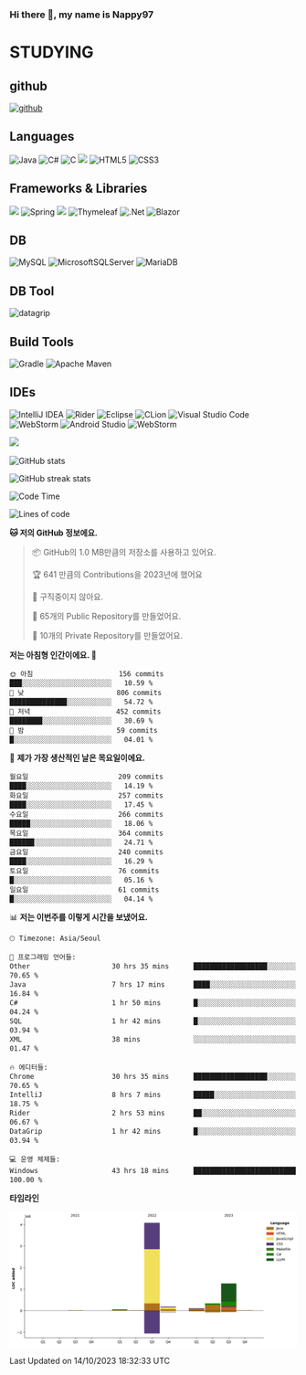 ### Hi there 👋, my name is Nappy97

# STUDYING
## github
[<img src='https://cdn.jsdelivr.net/npm/simple-icons@3.0.1/icons/github.svg' alt='github' height='40'>](https://github.com/Nappy97)  

## Languages
![Java](https://img.shields.io/badge/java-%23ED8B00.svg?style=for-the-badge&logo=openjdk&logoColor=white) ![C#](https://img.shields.io/badge/c%23-%23239120.svg?style=for-the-badge&logo=c-sharp&logoColor=white) ![C](https://img.shields.io/badge/c-%2300599C.svg?style=for-the-badge&logo=c&logoColor=white) <img src="https://img.shields.io/badge/javascript-F7DF1E?style=for-the-badge&logo=javascript&logoColor=black"> ![HTML5](https://img.shields.io/badge/html5-%23E34F26.svg?style=for-the-badge&logo=html5&logoColor=white) ![CSS3](https://img.shields.io/badge/css3-%231572B6.svg?style=for-the-badge&logo=css3&logoColor=white)

## Frameworks & Libraries
<img src="https://img.shields.io/badge/bootstrap-7952B3?style=for-the-badge&logo=bootstrap&logoColor=white"> ![Spring](https://img.shields.io/badge/spring-%236DB33F.svg?style=for-the-badge&logo=spring&logoColor=white) <img src="https://img.shields.io/badge/jQuery-0769AD?style=for-the-badge&logo=jquery&logoColor=white"> ![Thymeleaf](https://img.shields.io/badge/Thymeleaf-%23005C0F.svg?style=for-the-badge&logo=Thymeleaf&logoColor=white) ![.Net](https://img.shields.io/badge/.NET-5C2D91?style=for-the-badge&logo=.net&logoColor=white) ![Blazor](https://img.shields.io/badge/blazor-%235C2D91.svg?style=for-the-badge&logo=blazor&logoColor=white)

## DB
![MySQL](https://img.shields.io/badge/mysql-%2300f.svg?style=for-the-badge&logo=mysql&logoColor=white) ![MicrosoftSQLServer](https://img.shields.io/badge/Microsoft%20SQL%20Server-CC2927?style=for-the-badge&logo=microsoft%20sql%20server&logoColor=white) ![MariaDB](https://img.shields.io/badge/MariaDB-003545?style=for-the-badge&logo=mariadb&logoColor=white)

## DB Tool
![datagrip](https://img.shields.io/badge/datagrip-9681EB?style=flat&logo=datagrip)

## Build Tools
![Gradle](https://img.shields.io/badge/Gradle-02303A.svg?style=for-the-badge&logo=Gradle&logoColor=white) ![Apache Maven](https://img.shields.io/badge/Apache%20Maven-C71A36?style=for-the-badge&logo=Apache%20Maven&logoColor=white)

## IDEs
![IntelliJ IDEA](https://img.shields.io/badge/IntelliJIDEA-000000.svg?style=for-the-badge&logo=intellij-idea&logoColor=white) ![Rider](https://img.shields.io/badge/Rider-000000.svg?style=for-the-badge&logo=Rider&logoColor=white&color=black&labelColor=crimson) ![Eclipse](https://img.shields.io/badge/Eclipse-FE7A16.svg?style=for-the-badge&logo=Eclipse&logoColor=white) ![CLion](https://img.shields.io/badge/CLion-black?style=for-the-badge&logo=clion&logoColor=white) ![Visual Studio Code](https://img.shields.io/badge/Visual%20Studio%20Code-0078d7.svg?style=for-the-badge&logo=visual-studio-code&logoColor=white) ![WebStorm](https://img.shields.io/badge/webstorm-143?style=for-the-badge&logo=webstorm&logoColor=white&color=black) ![Android Studio](https://img.shields.io/badge/Android%20Studio-3DDC84.svg?style=for-the-badge&logo=android-studio&logoColor=white) ![WebStorm](https://img.shields.io/badge/webstorm-143?style=for-the-badge&logo=webstorm&logoColor=white&color=black)

<div>
  <img  src="https://github-readme-stats.vercel.app/api/top-langs/?username=Nappy97&langs_count=8&exclude_repo=Example-deep-learning-from-scratch&layout=compact&line_height=24&hide_border=true&title_color=d88e82&card_width=280">
<div>
  
![GitHub stats](https://github-readme-stats.vercel.app/api?username=Nappy97&show_icons=true)  

![GitHub streak stats](https://github-readme-streak-stats.herokuapp.com/?user=Nappy97)  

<!--START_SECTION:waka-->
![Code Time](http://img.shields.io/badge/Code%20Time-835%20hrs%2046%20mins-blue)

![Lines of code](https://img.shields.io/badge/%EC%A0%80%EB%8A%94%20%EC%97%AC%ED%83%9C%EA%B9%8C%EC%A7%80%20-6.1%20million%20%EC%A4%84%EC%9D%98%20%EC%BD%94%EB%93%9C%EB%A5%BC%20%EC%9E%91%EC%84%B1%ED%96%88%EC%96%B4%EC%9A%94.-blue)

**🐱 저의 GitHub 정보에요.** 

> 📦 GitHub의 1.0 MB만큼의 저장소를 사용하고 있어요. 
 > 
> 🏆 641 만큼의 Contributions을 2023년에 했어요
 > 
> 🚫 구직중이지 않아요.
 > 
> 📜 65개의 Public Repository를 만들었어요. 
 > 
> 🔑 10개의 Private Repository를 만들었어요. 
 > 
**저는 아침형 인간이에요. 🐤** 

```text
🌞 아침                     156 commits         ███░░░░░░░░░░░░░░░░░░░░░░   10.59 % 
🌆 낮　                     806 commits         ██████████████░░░░░░░░░░░   54.72 % 
🌃 저녁                     452 commits         ████████░░░░░░░░░░░░░░░░░   30.69 % 
🌙 밤　                     59 commits          █░░░░░░░░░░░░░░░░░░░░░░░░   04.01 % 
```
📅 **제가 가장 생산적인 날은 목요일이에요.** 

```text
월요일                      209 commits         ████░░░░░░░░░░░░░░░░░░░░░   14.19 % 
화요일                      257 commits         ████░░░░░░░░░░░░░░░░░░░░░   17.45 % 
수요일                      266 commits         █████░░░░░░░░░░░░░░░░░░░░   18.06 % 
목요일                      364 commits         ██████░░░░░░░░░░░░░░░░░░░   24.71 % 
금요일                      240 commits         ████░░░░░░░░░░░░░░░░░░░░░   16.29 % 
토요일                      76 commits          █░░░░░░░░░░░░░░░░░░░░░░░░   05.16 % 
일요일                      61 commits          █░░░░░░░░░░░░░░░░░░░░░░░░   04.14 % 
```


📊 **저는 이번주를 이렇게 시간을 보냈어요.** 

```text
🕑︎ Timezone: Asia/Seoul

💬 프로그래밍 언어들: 
Other                    30 hrs 35 mins      ██████████████████░░░░░░░   70.65 % 
Java                     7 hrs 17 mins       ████░░░░░░░░░░░░░░░░░░░░░   16.84 % 
C#                       1 hr 50 mins        █░░░░░░░░░░░░░░░░░░░░░░░░   04.24 % 
SQL                      1 hr 42 mins        █░░░░░░░░░░░░░░░░░░░░░░░░   03.94 % 
XML                      38 mins             ░░░░░░░░░░░░░░░░░░░░░░░░░   01.47 % 

🔥 에디터들: 
Chrome                   30 hrs 35 mins      ██████████████████░░░░░░░   70.65 % 
IntelliJ                 8 hrs 7 mins        █████░░░░░░░░░░░░░░░░░░░░   18.75 % 
Rider                    2 hrs 53 mins       ██░░░░░░░░░░░░░░░░░░░░░░░   06.67 % 
DataGrip                 1 hr 42 mins        █░░░░░░░░░░░░░░░░░░░░░░░░   03.94 % 

💻 운영 체제들: 
Windows                  43 hrs 18 mins      █████████████████████████   100.00 % 
```

**타임라인**

![Lines of Code chart](https://raw.githubusercontent.com/Nappy97/Nappy97/main/assets/bar_graph.png)


 Last Updated on 14/10/2023 18:32:33 UTC
<!--END_SECTION:waka-->
